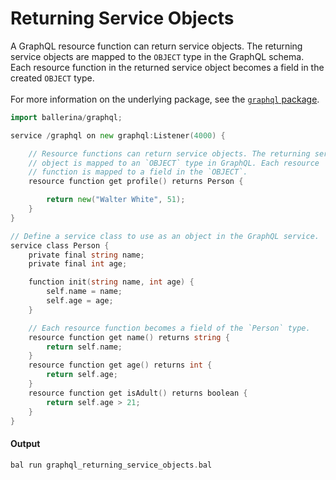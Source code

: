 # Returning Service Objects

 A GraphQL resource function can return service objects. The returning
 service objects are mapped to the `OBJECT` type in the GraphQL schema. Each
 resource function in the returned service object becomes a field in the
 created `OBJECT` type.<br/><br/>
 For more information on the underlying package, see the
 [`graphql` package](https:docs.central.ballerina.io/ballerina/graphql/latest/).

```go
import ballerina/graphql;

service /graphql on new graphql:Listener(4000) {

    // Resource functions can return service objects. The returning service
    // object is mapped to an `OBJECT` type in GraphQL. Each resource
    // function is mapped to a field in the `OBJECT`.
    resource function get profile() returns Person {

        return new("Walter White", 51);
    }
}

// Define a service class to use as an object in the GraphQL service.
service class Person {
    private final string name;
    private final int age;

    function init(string name, int age) {
        self.name = name;
        self.age = age;
    }

    // Each resource function becomes a field of the `Person` type.
    resource function get name() returns string {
        return self.name;
    }
    resource function get age() returns int {
        return self.age;
    }
    resource function get isAdult() returns boolean {
        return self.age > 21;
    }
}
```

#### Output

```go
bal run graphql_returning_service_objects.bal
```